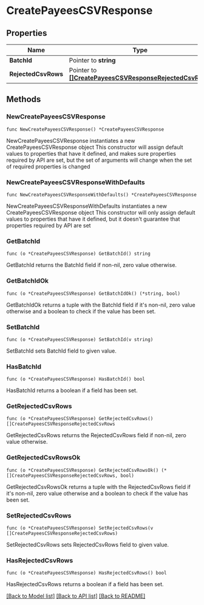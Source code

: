 # CreatePayeesCSVResponse

## Properties

Name | Type | Description | Notes
------------ | ------------- | ------------- | -------------
**BatchId** | Pointer to **string** |  | [optional] 
**RejectedCsvRows** | Pointer to [**[]CreatePayeesCSVResponseRejectedCsvRows**](CreatePayeesCSVResponseRejectedCsvRows.md) |  | [optional] 

## Methods

### NewCreatePayeesCSVResponse

`func NewCreatePayeesCSVResponse() *CreatePayeesCSVResponse`

NewCreatePayeesCSVResponse instantiates a new CreatePayeesCSVResponse object
This constructor will assign default values to properties that have it defined,
and makes sure properties required by API are set, but the set of arguments
will change when the set of required properties is changed

### NewCreatePayeesCSVResponseWithDefaults

`func NewCreatePayeesCSVResponseWithDefaults() *CreatePayeesCSVResponse`

NewCreatePayeesCSVResponseWithDefaults instantiates a new CreatePayeesCSVResponse object
This constructor will only assign default values to properties that have it defined,
but it doesn't guarantee that properties required by API are set

### GetBatchId

`func (o *CreatePayeesCSVResponse) GetBatchId() string`

GetBatchId returns the BatchId field if non-nil, zero value otherwise.

### GetBatchIdOk

`func (o *CreatePayeesCSVResponse) GetBatchIdOk() (*string, bool)`

GetBatchIdOk returns a tuple with the BatchId field if it's non-nil, zero value otherwise
and a boolean to check if the value has been set.

### SetBatchId

`func (o *CreatePayeesCSVResponse) SetBatchId(v string)`

SetBatchId sets BatchId field to given value.

### HasBatchId

`func (o *CreatePayeesCSVResponse) HasBatchId() bool`

HasBatchId returns a boolean if a field has been set.

### GetRejectedCsvRows

`func (o *CreatePayeesCSVResponse) GetRejectedCsvRows() []CreatePayeesCSVResponseRejectedCsvRows`

GetRejectedCsvRows returns the RejectedCsvRows field if non-nil, zero value otherwise.

### GetRejectedCsvRowsOk

`func (o *CreatePayeesCSVResponse) GetRejectedCsvRowsOk() (*[]CreatePayeesCSVResponseRejectedCsvRows, bool)`

GetRejectedCsvRowsOk returns a tuple with the RejectedCsvRows field if it's non-nil, zero value otherwise
and a boolean to check if the value has been set.

### SetRejectedCsvRows

`func (o *CreatePayeesCSVResponse) SetRejectedCsvRows(v []CreatePayeesCSVResponseRejectedCsvRows)`

SetRejectedCsvRows sets RejectedCsvRows field to given value.

### HasRejectedCsvRows

`func (o *CreatePayeesCSVResponse) HasRejectedCsvRows() bool`

HasRejectedCsvRows returns a boolean if a field has been set.


[[Back to Model list]](../README.md#documentation-for-models) [[Back to API list]](../README.md#documentation-for-api-endpoints) [[Back to README]](../README.md)


